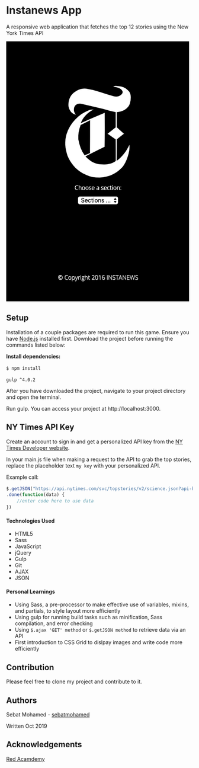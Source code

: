 # Instanews App

A responsive web application that fetches the top 12 stories using the New York Times API

![alt text](https://github.com/sebatmohamed/instaNewsApp/blob/master/mobile-initial.png)

## Setup

Installation of a couple packages are required to run this game. Ensure you have [Node.js](https://nodejs.org/en/) installed first. Download the project before running the commands listed below:

**Install dependencies:**

`$ npm install`

`gulp ^4.0.2`

After you have downloaded the project, navigate to your project directory and open the terminal.

Run gulp. You can access your project at http://localhost:3000.

## NY Times API Key

Create an account to sign in and get a personalized API key from the [NY Times Developer website](https://developer.nytimes.com/apis).

In your main.js file when making a request to the API to grab the top stories, replace the placeholder text ```my key``` with your personalized API.

Example call:

```javascript
$.getJSON("https://api.nytimes.com/svc/topstories/v2/science.json?api-key=my-key")
.done(function(data) {
    //enter code here to use data
})
```

#### Technologies Used

- HTML5
- Sass
- JavaScript
- jQuery
- Gulp
- Git
- AJAX
- JSON

#### Personal Learnings

- Using Sass, a pre-processor to make effective use of variables, mixins, and partials, to style layout more efficiently 
- Using gulp for running build tasks such as minification, Sass compilation, and error checking
- Using ```$.ajax 'GET' method``` or ```$.getJSON method``` to retrieve data via an API
- First introduction to CSS Grid to dislpay images and write code more efficiently

## Contribution

Please feel free to clone my project and contribute to it.

## Authors

Sebat Mohamed - [sebatmohamed](https://github.com/sebatmohamed)

Written Oct 2019

## Acknowledgements 

[Red Acamdemy](https://github.com/redacademy)